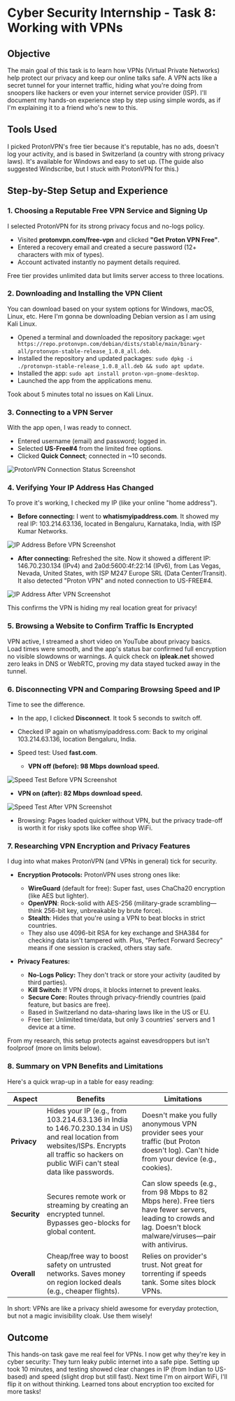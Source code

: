 # Cyber Security Internship - Task 8: Working with VPNs

## Objective
The main goal of this task is to learn how VPNs (Virtual Private Networks) help protect our privacy and keep our online talks safe. A VPN acts like a secret tunnel for your internet traffic, hiding what you're doing from snoopers like hackers or even your internet service provider (ISP). I'll document my hands-on experience step by step using simple words, as if I'm explaining it to a friend who's new to this.

## Tools Used
I picked ProtonVPN's free tier because it's reputable, has no ads, doesn't log your activity, and is based in Switzerland (a country with strong privacy laws). It's available for Windows and easy to set up. (The guide also suggested Windscribe, but I stuck with ProtonVPN for this.)

## Step-by-Step Setup and Experience

### 1. Choosing a Reputable Free VPN Service and Signing Up
I selected ProtonVPN for its strong privacy focus and no-logs policy.

- Visited **protonvpn.com/free-vpn** and clicked **"Get Proton VPN Free"**.
- Entered a recovery email and created a secure password (12+ characters with mix of types).
- Account activated instantly no payment details required.

Free tier provides unlimited data but limits server access to three locations.

### 2. Downloading and Installing the VPN Client
You can download based on your system options for Windows, macOS, Linux, etc. Here I'm gonna be downloading Debian version as I am using Kali Linux.

- Opened a terminal and downloaded the repository package: `wget https://repo.protonvpn.com/debian/dists/stable/main/binary-all/protonvpn-stable-release_1.0.8_all.deb`.
- Installed the repository and updated packages: `sudo dpkg -i ./protonvpn-stable-release_1.0.8_all.deb && sudo apt update`.
- Installed the app: `sudo apt install proton-vpn-gnome-desktop`.
- Launched the app from the applications menu.

Took about 5 minutes total no issues on Kali Linux.

### 3. Connecting to a VPN Server
With the app open, I was ready to connect.

- Entered username (email) and password; logged in.
- Selected **US-Free#4** from the limited free options.
- Clicked **Quick Connect**; connected in ~10 seconds.

![ProtonVPN Connection Status Screenshot](assets/connect-vpn.png)

### 4. Verifying Your IP Address Has Changed
To prove it's working, I checked my IP (like your online "home address").

- **Before connecting:** I went to **whatismyipaddress.com**. It showed my real IP: 103.214.63.136, located in Bengaluru, Karnataka, India, with ISP Kumar Networks.
  
![IP Address Before VPN Screenshot](assets/beforeip.png)

- **After connecting:** Refreshed the site. Now it showed a different IP: 146.70.230.134 (IPv4) and 2a0d:5600:4f:22:14 (IPv6), from Las Vegas, Nevada, United States, with ISP M247 Europe SRL (Data Center/Transit). It also detected "Proton VPN" and noted connection to US-FREE#4.

![IP Address After VPN Screenshot](assets/afterip.png)

This confirms the VPN is hiding my real location great for privacy!

### 5. Browsing a Website to Confirm Traffic Is Encrypted
VPN active, I streamed a short video on YouTube about privacy basics. Load times were smooth, and the app's status bar confirmed full encryption no visible slowdowns or warnings. A quick check on **ipleak.net** showed zero leaks in DNS or WebRTC, proving my data stayed tucked away in the tunnel.

### 6. Disconnecting VPN and Comparing Browsing Speed and IP
Time to see the difference.

- In the app, I clicked **Disconnect**. It took 5 seconds to switch off.
- Checked IP again on whatismyipaddress.com: Back to my original 103.214.63.136, location Bengaluru, India.
- Speed test: Used **fast.com**.
  
  - **VPN off (before): 98 Mbps download speed.**
    
![Speed Test Before VPN Screenshot](assets/before-speed.png)
    
  - **VPN on (after): 82 Mbps download speed.**
    
![Speed Test After VPN Screenshot](assets/after-speed.png)
    
- Browsing: Pages loaded quicker without VPN, but the privacy trade-off is worth it for risky spots like coffee shop WiFi.

### 7. Researching VPN Encryption and Privacy Features
I dug into what makes ProtonVPN (and VPNs in general) tick for security.

- **Encryption Protocols:** ProtonVPN uses strong ones like:
  - **WireGuard** (default for free): Super fast, uses ChaCha20 encryption (like AES but lighter).
  - **OpenVPN**: Rock-solid with AES-256 (military-grade scrambling—think 256-bit key, unbreakable by brute force).
  - **Stealth**: Hides that you're using a VPN to beat blocks in strict countries.
  - They also use 4096-bit RSA for key exchange and SHA384 for checking data isn't tampered with. Plus, "Perfect Forward Secrecy" means if one session is cracked, others stay safe.

- **Privacy Features:**
  - **No-Logs Policy:** They don't track or store your activity (audited by third parties).
  - **Kill Switch:** If VPN drops, it blocks internet to prevent leaks.
  - **Secure Core:** Routes through privacy-friendly countries (paid feature, but basics are free).
  - Based in Switzerland no data-sharing laws like in the US or EU.
  - Free tier: Unlimited time/data, but only 3 countries' servers and 1 device at a time.

From my research, this setup protects against eavesdroppers but isn't foolproof (more on limits below).

### 8. Summary on VPN Benefits and Limitations
Here's a quick wrap-up in a table for easy reading:

| Aspect       | Benefits                                                                 | Limitations                                                              |
|--------------|--------------------------------------------------------------------------|--------------------------------------------------------------------------|
| **Privacy** | Hides your IP (e.g., from 103.214.63.136 in India to 146.70.230.134 in US) and real location from websites/ISPs. Encrypts all traffic so hackers on public WiFi can't steal data like passwords. | Doesn't make you fully anonymous VPN provider sees your traffic (but Proton doesn't log). Can't hide from your device (e.g., cookies). |
| **Security**| Secures remote work or streaming by creating an encrypted tunnel. Bypasses geo-blocks for global content. | Can slow speeds (e.g., from 98 Mbps to 82 Mbps here). Free tiers have fewer servers, leading to crowds and lag. Doesn't block malware/viruses—pair with antivirus. |
| **Overall** | Cheap/free way to boost safety on untrusted networks. Saves money on region locked deals (e.g., cheaper flights). | Relies on provider's trust. Not great for torrenting if speeds tank. Some sites block VPNs. |

In short: VPNs are like a privacy shield awesome for everyday protection, but not a magic invisibility cloak. Use them wisely!

## Outcome
This hands-on task gave me real feel for VPNs. I now get why they're key in cyber security: They turn leaky public internet into a safe pipe. Setting up took 10 minutes, and testing showed clear changes in IP (from Indian to US-based) and speed (slight drop but still fast). Next time I'm on airport WiFi, I'll flip it on without thinking. Learned tons about encryption too excited for more tasks!

